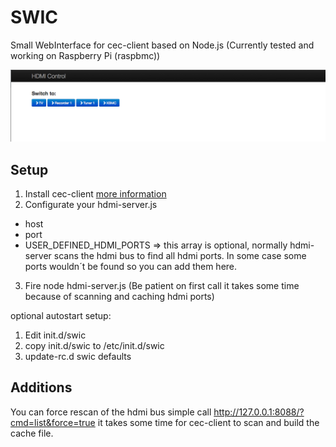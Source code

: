 SWIC
====

Small WebInterface for cec-client based on Node.js
(Currently tested and working on Raspberry Pi (raspbmc))

![Example](https://github.com/jingx23/SWIC/raw/master/common/images/screen1.png "Example")

Setup
-----
1. Install cec-client [more information](https://github.com/Pulse-Eight/libcec)
2. Configurate your hdmi-server.js
  * host
  * port
  * USER_DEFINED_HDMI_PORTS => this array is optional, normally hdmi-server scans the hdmi bus to find all hdmi ports. In some case some ports wouldn´t be
    found so you can add them here.
3. Fire node hdmi-server.js (Be patient on first call it takes some time because of scanning and caching hdmi ports)

optional autostart setup:
1. Edit init.d/swic
2. copy init.d/swic to /etc/init.d/swic
3. update-rc.d swic defaults

Additions
---------
You can force rescan of the hdmi bus simple call http://127.0.0.1:8088/?cmd=list&force=true it takes some time for cec-client to scan and build the cache file.